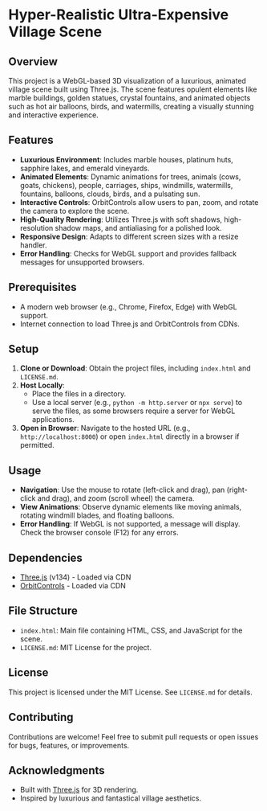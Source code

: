 # Hyper-Realistic Ultra-Expensive Village Scene

## Overview
This project is a WebGL-based 3D visualization of a luxurious, animated village scene built using Three.js. The scene features opulent elements like marble buildings, golden statues, crystal fountains, and animated objects such as hot air balloons, birds, and watermills, creating a visually stunning and interactive experience.

## Features
- **Luxurious Environment**: Includes marble houses, platinum huts, sapphire lakes, and emerald vineyards.
- **Animated Elements**: Dynamic animations for trees, animals (cows, goats, chickens), people, carriages, ships, windmills, watermills, fountains, balloons, clouds, birds, and a pulsating sun.
- **Interactive Controls**: OrbitControls allow users to pan, zoom, and rotate the camera to explore the scene.
- **High-Quality Rendering**: Utilizes Three.js with soft shadows, high-resolution shadow maps, and antialiasing for a polished look.
- **Responsive Design**: Adapts to different screen sizes with a resize handler.
- **Error Handling**: Checks for WebGL support and provides fallback messages for unsupported browsers.

## Prerequisites
- A modern web browser (e.g., Chrome, Firefox, Edge) with WebGL support.
- Internet connection to load Three.js and OrbitControls from CDNs.

## Setup
1. **Clone or Download**: Obtain the project files, including `index.html` and `LICENSE.md`.
2. **Host Locally**:
   - Place the files in a directory.
   - Use a local server (e.g., `python -m http.server` or `npx serve`) to serve the files, as some browsers require a server for WebGL applications.
3. **Open in Browser**: Navigate to the hosted URL (e.g., `http://localhost:8000`) or open `index.html` directly in a browser if permitted.

## Usage
- **Navigation**: Use the mouse to rotate (left-click and drag), pan (right-click and drag), and zoom (scroll wheel) the camera.
- **View Animations**: Observe dynamic elements like moving animals, rotating windmill blades, and floating balloons.
- **Error Handling**: If WebGL is not supported, a message will display. Check the browser console (F12) for any errors.

## Dependencies
- [Three.js](https://threejs.org/) (v134) - Loaded via CDN
- [OrbitControls](https://threejs.org/docs/#examples/en/controls/OrbitControls) - Loaded via CDN

## File Structure
- `index.html`: Main file containing HTML, CSS, and JavaScript for the scene.
- `LICENSE.md`: MIT License for the project.

## License
This project is licensed under the MIT License. See `LICENSE.md` for details.

## Contributing
Contributions are welcome! Feel free to submit pull requests or open issues for bugs, features, or improvements.

## Acknowledgments
- Built with [Three.js](https://threejs.org/) for 3D rendering.
- Inspired by luxurious and fantastical village aesthetics.